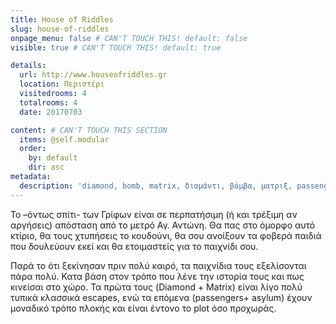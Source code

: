 ```yaml
---
title: House of Riddles
slug: house-of-riddles
onpage_menu: false # CAN'T TOUCH THIS! default: false
visible: true # CAN'T TOUCH THIS! default: true

details:
  url: http://www.houseofriddles.gr
  location: Περιστέρι
  visitedrooms: 4
  totalrooms: 4
  date: 20170703

content: # CAN'T TOUCH THIS SECTION
  items: @self.modular
  order:
    by: default
    dir: asc
metadata:
  description: 'diamond, bomb, matrix, διαμάντι, βόμβα, ματριξ, passengers, asylum'
---
```


Το –όντως σπίτι- των Γρίφων είναι σε περπατήσιμη (ή και τρέξιμη αν αργήσεις) απόσταση από το μετρό Αγ. Αντώνη. Θα πας στο όμορφο αυτό κτίριο, θα τους χτυπήσεις το κουδούνι,
θα σου ανοίξουν τα φοβερά παιδιά που δουλεύουν εκεί και θα ετοιμαστείς για το παιχνίδι σου.

Παρά το ότι ξεκίνησαν πριν πολύ καιρό, τα παιχνίδια τους εξελίσονται πάρα πολύ. Κατα βάση στον τρόπο που λένε την ιστορία τους και πως κινείσαι στο χώρο. Τα πρώτα τους
(Diamond + Matrix) είναι λίγο πολύ τυπικά κλασσικά escapes, ενώ τα επόμενα (passengers+ asylum) έχουν μοναδικό τρόπο πλοκής και είναι έντονο το plot όσο προχωράς.
